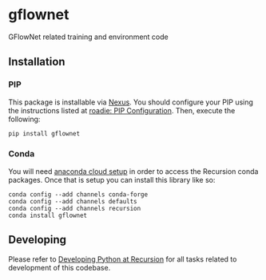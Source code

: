 # gflownet

GFlowNet related training and environment code

## Installation

### PIP

This package is installable via [Nexus](nexus.rxrx.io). You should configure your PIP using the instructions listed at
[roadie: PIP Configuration](https://github.com/recursionpharma/roadie#pip-configuration). Then, execute the following:

```bash
pip install gflownet
```

### Conda

You will need [anaconda cloud setup](https://github.com/recursionpharma/drug-discovery/wiki/Anaconda-Setup#setup-anaconda-cloud-locally)
in order to access the Recursion conda packages. Once that is setup you can install this library like so:

```
conda config --add channels conda-forge
conda config --add channels defaults
conda config --add channels recursion
conda install gflownet
```

## Developing

Please refer to [Developing Python at Recursion](https://github.com/recursionpharma/roadie/blob/trunk/Developing.md)
for all tasks related to development of this codebase.
